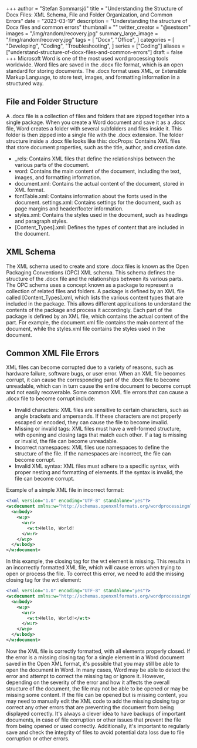 +++
author = "Stefan Sommarsjö"
title = "Understanding the Structure of Docx Files: XML Schema, File and Folder Organization, and Common Errors"
date = "2023-03-19"
description = "Understanding the structure of Docx files and common errors"
thumbnail = ""
twitter_creator = "@sestsom"
images = "/img/random/recovery.jpg"
summary_large_image = "/img/random/recovery.jpg"
tags = [
    "Docx",
	"Office",
]
categories = [
    "Developing",
    "Coding",
	"Troubleshooting",
]
series = ["Coding"]
aliases = ["understand-structure-of-docx-files-and-common-errors"]
draft = false
+++
Microsoft Word is one of the most used word processing tools worldwide.
Word files are saved in the .docx file format, which is an open standard for storing documents.
The .docx format uses XML, or Extensible Markup Language, to store text, images, and formatting information in a structured way.
<!--more-->
## File and Folder Structure
A .docx file is a collection of files and folders that are zipped together into a single package. When you create a Word document and save it as a .docx file, Word creates a folder with several subfolders and files inside it. This folder is then zipped into a single file with the .docx extension.
The folder structure inside a .docx file looks like this:
docProps: Contains XML files that store document properties, such as the title, author, and creation date.
* _rels: Contains XML files that define the relationships between the various parts of the document.
* word: Contains the main content of the document, including the text, images, and formatting information.
* document.xml: Contains the actual content of the document, stored in XML format.
* fontTable.xml: Contains information about the fonts used in the document.
settings.xml: Contains settings for the document, such as page margins and header/footer information.
* styles.xml: Contains the styles used in the document, such as headings and paragraph styles.
* [Content_Types].xml: Defines the types of content that are included in the document.

## XML Schema
The XML schema used to create and store .docx files is known as the Open Packaging Conventions (OPC) XML schema. This schema defines the structure of the .docx file and the relationships between its various parts.
The OPC schema uses a concept known as a package to represent a collection of related files and folders. A package is defined by an XML file called [Content_Types].xml, which lists the various content types that are included in the package. This allows different applications to understand the contents of the package and process it accordingly.
Each part of the package is defined by an XML file, which contains the actual content of the part. For example, the document.xml file contains the main content of the document, while the styles.xml file contains the styles used in the document.

## Common XML File Errors
XML files can become corrupted due to a variety of reasons, such as hardware failure, software bugs, or user error. When an XML file becomes corrupt, it can cause the corresponding part of the .docx file to become unreadable, which can in turn cause the entire document to become corrupt and not easily recoverable.
Some common XML file errors that can cause a .docx file to become corrupt include:

* Invalid characters: XML files are sensitive to certain characters, such as angle brackets and ampersands. If these characters are not properly escaped or encoded, they can cause the file to become invalid.
* Missing or invalid tags: XML files must have a well-formed structure, with opening and closing tags that match each other. If a tag is missing or invalid, the file can become unreadable.
* Incorrect namespaces: XML files use namespaces to define the structure of the file. If the namespaces are incorrect, the file can become corrupt.
* Invalid XML syntax: XML files must adhere to a specific syntax, with proper nesting and formatting of elements. If the syntax is invalid, the file can become corrupt.

Example of a simple XML file in incorrect format:
```xml
<?xml version="1.0" encoding="UTF-8" standalone="yes"?>
<w:document xmlns:w="http://schemas.openxmlformats.org/wordprocessingml/2006/main">
  <w:body>
    <w:p>
      <w:r>
        <w:t>Hello, World!
      </w:r>
    </w:p>
  </w:body>
</w:document>
```

In this example, the closing tag for the w:t element is missing. This results in an incorrectly formatted XML file, which will cause errors when trying to open or process the file.
To correct this error, we need to add the missing closing tag for the w:t element:
```xml
<?xml version="1.0" encoding="UTF-8" standalone="yes"?>
<w:document xmlns:w="http://schemas.openxmlformats.org/wordprocessingml/2006/main">
  <w:body>
    <w:p>
      <w:r>
        <w:t>Hello, World!</w:t>
      </w:r>
    </w:p>
  </w:body>
</w:document>
```
Now the XML file is correctly formatted, with all elements properly closed.
If the error is a missing closing tag for a single element in a Word document saved in the Open XML format, it's possible that you may still be able to open the document in Word.
In many cases, Word may be able to detect the error and attempt to correct the missing tag or ignore it. However, depending on the severity of the error and how it affects the overall structure of the document, the file may not be able to be opened or may be missing some content.
If the file can be opened but is missing content, you may need to manually edit the XML code to add the missing closing tag or correct any other errors that are preventing the document from being displayed correctly.
It's always a clever idea to have backups of important documents, in case of file corruption or other issues that prevent the file from being opened or used correctly. Additionally, it's important to regularly save and check the integrity of files to avoid potential data loss due to file corruption or other errors.
